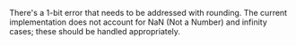 
There's a 1-bit error that needs to be addressed with rounding. 
The current implementation does not account for NaN (Not a Number) and infinity cases; these should be handled appropriately.
